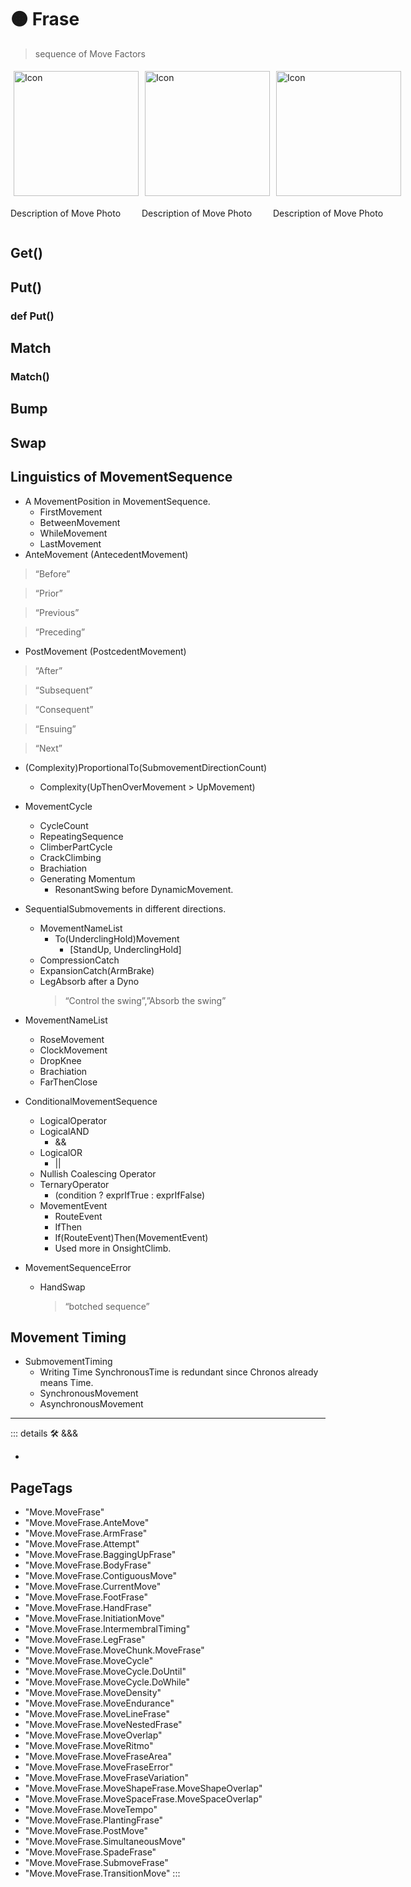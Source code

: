 # 🟠 <move>Frase</move>

> sequence of Move Factors

<div style="display: flex">
    <div>
        <img style="margin: 5px" height="200" width="200" alt="Icon" src="/Move/Move_Icon.png"/>
        <p>Description of Move Photo</p>
    </div>
    <div>
        <img style="margin: 5px" height="200" width="200" alt="Icon" src="/Move/Move_Icon.png"/>
        <p>Description of Move Photo</p>
    </div>
    <div>
        <img style="margin: 5px" height="200" width="200" alt="Icon" src="/Move/Move_Icon.png"/>
        <p>Description of Move Photo</p>
    </div>
</div>

## Get()

## Put()

### def Put()

## Match

### Match()

## Bump

## Swap

## Linguistics of MovementSequence

- A MovementPosition in MovementSequence.
    - FirstMovement
    - BetweenMovement
    - WhileMovement
    - LastMovement
- AnteMovement (AntecedentMovement)

> “Before”

> “Prior”

> “Previous”

> “Preceding”

- PostMovement (PostcedentMovement)

> “After”

> “Subsequent”

> “Consequent”

> “Ensuing”

> “Next”

- (Complexity)ProportionalTo(SubmovementDirectionCount)
    - Complexity(UpThenOverMovement > UpMovement)

- MovementCycle
    - CycleCount
    - RepeatingSequence
    - ClimberPartCycle
    - CrackClimbing
    - Brachiation
    - Generating Momentum
        - ResonantSwing before DynamicMovement.

- SequentialSubmovements in different directions.
    - MovementNameList
        - To(UnderclingHold)Movement
            - [StandUp, UnderclingHold]
    - CompressionCatch
    - ExpansionCatch(ArmBrake)
    - LegAbsorb after a Dyno
        > “Control the swing”,”Absorb the swing”

- MovementNameList
    - RoseMovement
    - ClockMovement
    - DropKnee
    - Brachiation
    - FarThenClose

- ConditionalMovementSequence
    - LogicalOperator
    - LogicalAND
        - &&
    - LogicalOR
        - ||
    - Nullish Coalescing Operator
    - TernaryOperator
        - (condition ? exprIfTrue : exprIfFalse)
    - MovementEvent
        - RouteEvent
        - IfThen
        - If(RouteEvent)Then(MovementEvent)
        - Used more in OnsightClimb.
- MovementSequenceError
    - HandSwap
        > “botched sequence”

## Movement Timing

- SubmovementTiming
    - Writing Time SynchronousTime is redundant since Chronos already means Time.
    - SynchronousMovement
    - AsynchronousMovement

---

<!-- =================================================== -->
<!-- =================================================== -->
<!-- =================================================== -->
<!-- =================================================== -->
<!-- =================================================== -->
::: details 🛠 <dev>&&&</dev>

-

<h2>PageTags</h2>

- "Move.MoveFrase"
- "Move.MoveFrase.AnteMove"
- "Move.MoveFrase.ArmFrase"
- "Move.MoveFrase.Attempt"
- "Move.MoveFrase.BaggingUpFrase"
- "Move.MoveFrase.BodyFrase"
- "Move.MoveFrase.ContiguousMove"
- "Move.MoveFrase.CurrentMove"
- "Move.MoveFrase.FootFrase"
- "Move.MoveFrase.HandFrase"
- "Move.MoveFrase.InitiationMove"
- "Move.MoveFrase.IntermembralTiming"
- "Move.MoveFrase.LegFrase"
- "Move.MoveFrase.MoveChunk.MoveFrase"
- "Move.MoveFrase.MoveCycle"
- "Move.MoveFrase.MoveCycle.DoUntil"
- "Move.MoveFrase.MoveCycle.DoWhile"
- "Move.MoveFrase.MoveDensity"
- "Move.MoveFrase.MoveEndurance"
- "Move.MoveFrase.MoveLineFrase"
- "Move.MoveFrase.MoveNestedFrase"
- "Move.MoveFrase.MoveOverlap"
- "Move.MoveFrase.MoveRitmo"
- "Move.MoveFrase.MoveFraseArea"
- "Move.MoveFrase.MoveFraseError"
- "Move.MoveFrase.MoveFraseVariation"
- "Move.MoveFrase.MoveShapeFrase.MoveShapeOverlap"
- "Move.MoveFrase.MoveSpaceFrase.MoveSpaceOverlap"
- "Move.MoveFrase.MoveTempo"
- "Move.MoveFrase.PlantingFrase"
- "Move.MoveFrase.PostMove"
- "Move.MoveFrase.SimultaneousMove"
- "Move.MoveFrase.SpadeFrase"
- "Move.MoveFrase.SubmoveFrase"
- "Move.MoveFrase.TransitionMove"
:::
